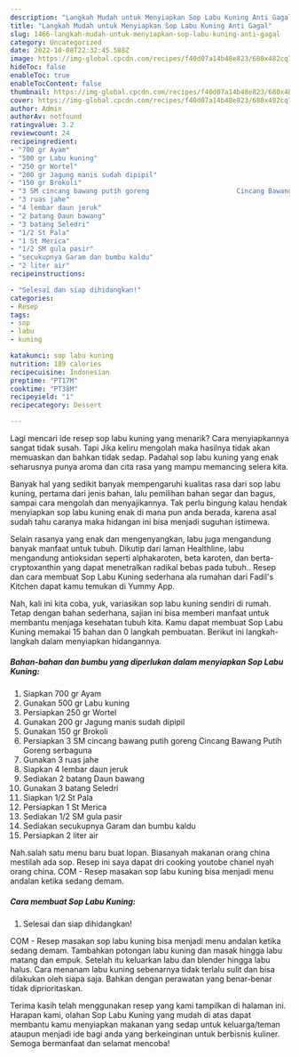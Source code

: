 ```yaml
---
description: "Langkah Mudah untuk Menyiapkan Sop Labu Kuning Anti Gagal"
title: "Langkah Mudah untuk Menyiapkan Sop Labu Kuning Anti Gagal"
slug: 1466-langkah-mudah-untuk-menyiapkan-sop-labu-kuning-anti-gagal
category: Uncategorized
date: 2022-10-08T22:32:45.588Z
image: https://img-global.cpcdn.com/recipes/f40d07a14b48e823/680x482cq70/sop-labu-kuning-foto-resep-utama.jpg
hideToc: false
enableToc: true
enableTocContent: false
thumbnail: https://img-global.cpcdn.com/recipes/f40d07a14b48e823/680x482cq70/sop-labu-kuning-foto-resep-utama.jpg
cover: https://img-global.cpcdn.com/recipes/f40d07a14b48e823/680x482cq70/sop-labu-kuning-foto-resep-utama.jpg
author: Admin
authorAv: notfound
ratingvalue: 3.2
reviewcount: 24
recipeingredient:
- "700 gr Ayam"
- "500 gr Labu kuning"
- "250 gr Wortel"
- "200 gr Jagung manis sudah dipipil"
- "150 gr Brokoli"
- "3 SM cincang bawang putih goreng                      Cincang Bawang Putih Goreng serbaguna"
- "3 ruas jahe"
- "4 lembar daun jeruk"
- "2 batang Daun bawang"
- "3 batang Seledri"
- "1/2 St Pala"
- "1 St Merica"
- "1/2 SM gula pasir"
- "secukupnya Garam dan bumbu kaldu"
- "2 liter air"
recipeinstructions:

- "Selesai dan siap dihidangkan!"
categories:
- Resep
tags:
- sop
- labu
- kuning

katakunci: sop labu kuning 
nutrition: 189 calories
recipecuisine: Indonesian
preptime: "PT17M"
cooktime: "PT38M"
recipeyield: "1"
recipecategory: Dessert

---
```



Lagi mencari ide resep sop labu kuning yang menarik? Cara menyiapkannya sangat tidak susah. Tapi Jika keliru mengolah maka hasilnya tidak akan memuaskan dan bahkan tidak sedap. Padahal sop labu kuning yang enak seharusnya punya aroma dan cita rasa yang mampu memancing selera kita.


Banyak hal yang sedikit banyak mempengaruhi kualitas rasa dari sop labu kuning, pertama dari jenis bahan, lalu pemilihan bahan segar dan bagus, sampai cara mengolah dan menyajikannya. Tak perlu bingung kalau hendak menyiapkan sop labu kuning enak di mana pun anda berada, karena asal sudah tahu caranya maka hidangan ini bisa menjadi suguhan istimewa.

Selain rasanya yang enak dan mengenyangkan, labu juga mengandung banyak manfaat untuk tubuh. Dikutip dari laman Healthline, labu mengandung antioksidan seperti alphakaroten, beta karoten, dan berta-cryptoxanthin yang dapat menetralkan radikal bebas pada tubuh.. Resep dan cara membuat Sop Labu Kuning sederhana ala rumahan dari Fadil&#39;s Kitchen dapat kamu temukan di Yummy App.


Nah, kali ini kita coba, yuk, variasikan sop labu kuning sendiri di rumah. Tetap dengan bahan sederhana, sajian ini bisa memberi manfaat untuk membantu menjaga kesehatan tubuh kita. Kamu dapat membuat Sop Labu Kuning memakai 15 bahan dan 0 langkah pembuatan. Berikut ini langkah-langkah dalam menyiapkan hidangannya.

<!--inarticleads1-->

##### Bahan-bahan dan bumbu yang diperlukan dalam menyiapkan Sop Labu Kuning:

1. Siapkan 700 gr Ayam
1. Gunakan 500 gr Labu kuning
1. Persiapkan 250 gr Wortel
1. Gunakan 200 gr Jagung manis sudah dipipil
1. Gunakan 150 gr Brokoli
1. Persiapkan 3 SM cincang bawang putih goreng                      Cincang Bawang Putih Goreng serbaguna
1. Gunakan 3 ruas jahe
1. Siapkan 4 lembar daun jeruk
1. Sediakan 2 batang Daun bawang
1. Gunakan 3 batang Seledri
1. Siapkan 1/2 St Pala
1. Persiapkan 1 St Merica
1. Sediakan 1/2 SM gula pasir
1. Sediakan secukupnya Garam dan bumbu kaldu
1. Persiapkan 2 liter air


Nah.salah satu menu baru buat lopan. Biasanyah makanan orang china mestilah ada sop. Resep ini saya dapat dri cooking youtobe chanel nyah orang china. COM - Resep masakan sop labu kuning bisa menjadi menu andalan ketika sedang demam. 

<!--inarticleads2-->

##### Cara membuat Sop Labu Kuning:


1. Selesai dan siap dihidangkan!

COM - Resep masakan sop labu kuning bisa menjadi menu andalan ketika sedang demam. Tambahkan potongan labu kuning dan masak hingga labu matang dan empuk. Setelah itu keluarkan labu dan blender hingga labu halus. Cara menanam labu kuning sebenarnya tidak terlalu sulit dan bisa dilakukan oleh siapa saja. Bahkan dengan perawatan yang benar-benar tidak diprioritaskan. 

Terima kasih telah menggunakan resep yang kami tampilkan di halaman ini. Harapan kami, olahan Sop Labu Kuning yang mudah di atas dapat membantu kamu menyiapkan makanan yang sedap untuk keluarga/teman ataupun menjadi ide bagi anda yang berkeinginan untuk berbisnis kuliner. Semoga bermanfaat dan selamat mencoba!
